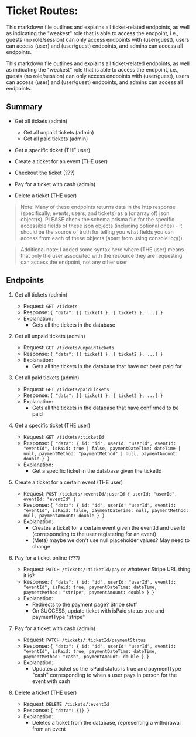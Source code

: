 # Ticket Routes:

This markdown file outlines and explains all ticket-related endpoints, 
as well as indicating the "weakest" role that is able to access the endpoint, 
i.e., 
guests (no role/session) can only access endpoints with (user/guest), 
users can access (user) and (user/guest) endpoints, 
and admins can access all endpoints.

This markdown file outlines and explains all ticket-related endpoints, 
as well as indicating the "weakest" role that is able to access the endpoint, 
i.e., 
guests (no role/session) can only access endpoints with (user/guest), 
users can access (user) and (user/guest) endpoints, 
and admins can access all endpoints.

## Summary

* Get all tickets (admin)
  + Get all unpaid tickets (admin)
  + Get all paid tickets (admin)

* Get a specific ticket (THE user)

* Create a ticket for an event (THE user)

* Checkout the ticket (???)
* Pay for a ticket with cash (admin)

* Delete a ticket (THE user)

> Note: Many of these endpoints returns data in the http response 
> (specifically, events, users, and tickets) as a (or array of) json object(s).
> PLEASE check the schema.prisma file for the specific accessible fields
> of these json objects (including optional ones) - it should be the source of truth for telling
> you what fields you can access from each of these objects (apart from using console.log()).

> Additional note: I added some syntax here where (THE user) means that 
> only the user associated with the resource they are requesting can 
> access the endpoint, not any other user

## Endpoints

01. Get all tickets (admin)
      - Request: `GET /tickets`
      - Response: `{ "data": [{ ticket1 }, { ticket2 }, ...] }`
      - Explanation:
         - Gets all the tickets in the database

02. Get all unpaid tickets (admin)
      - Request: `GET /tickets/unpaidTickets`
      - Response: `{ "data": [{ ticket1 }, { ticket2 }, ...] }`
      - Explanation:
         - Gets all the tickets in the database that have not been paid for

03. Get all paid tickets (admin)
      - Request: `GET /tickets/paidTickets`
      - Response: `{ "data": [{ ticket1 }, { ticket2 }, ...] }`
      - Explanation:
         - Gets all the tickets in the database that have confirmed to be paid

04. Get a specific ticket (THE user)
      - Request: `GET /tickets/:ticketId`
      - Response: `{ "data": { id: "id", userId: "userId", eventId: "eventId", isPaid: true | false, paymentDateTime: dateTime | null, paymentMethod: "paymentMethod" | null, paymentAmount: double } }`
      - Explanation:
         - Get a specific ticket in the database given the ticketId

05. Create a ticket for a certain event (THE user)
      - Request: `POST /tickets/:eventId/:userId { userId: "userId", eventId: "eventId" }`
      - Response: `{ "data": { id: "id", userId: "userId", eventId: "eventId", isPaid: false, paymentDateTime: null, paymentMethod: null, paymentAmount: double } }`
      - Explanation:
         - Creates a ticket for a certain event given the eventId and userId (corresponding to the user registering for an event)
         - (Meta) maybe we don't use null placeholder values? May need to change

06. Pay for a ticket online (???)
      - Request: `PATCH /tickets/:ticketId/pay` or whatever Stripe URL thing it is?
      - Response: `{ "data": { id: "id", userId: "userId", eventId: "eventId", isPaid: true, paymentDateTime: dateTime, paymentMethod: "stripe", paymentAmount: double } }`
      - Explanation:
         - Redirects to the payment page? Stripe stuff
         - On SUCCESS, update ticket with isPaid status true and paymentType "stripe"

07. Pay for a ticket with cash (admin)
      - Request: `PATCH /tickets/:ticketId/paymentStatus`
      - Response: `{ "data": { id: "id", userId: "userId", eventId: "eventId", isPaid: true, paymentDateTime: dateTime, paymentMethod: "cash", paymentAmount: double } }`
      - Explanation:
         - Updates a ticket so the isPaid status is true and paymentType "cash" corresponding to when a user pays in person for the event with cash

08. Delete a ticket (THE user)
      - Request: `DELETE /tickets/:eventId`
      - Response: `{ "data": {}} }`
      - Explanation:
         - Deletes a ticket from the database, representing a withdrawal from an event
